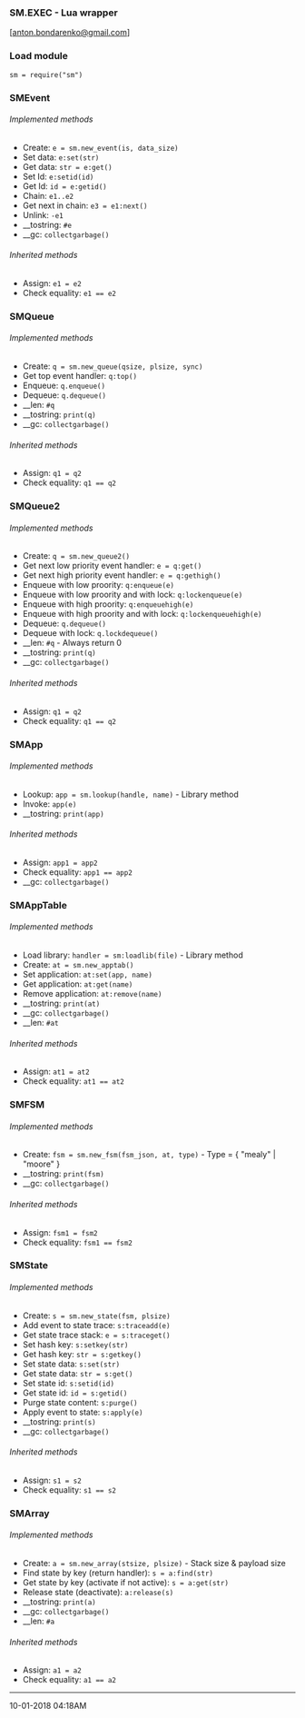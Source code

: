 ### SM.EXEC - Lua wrapper
[anton.bondarenko@gmail.com]
### Load module
`sm = require("sm")`
### SMEvent
###### Implemented methods
- Create: `e = sm.new_event(is, data_size)`
- Set data: `e:set(str)`
- Get data: `str = e:get()`
- Set Id: `e:setid(id)`
- Get Id: `id = e:getid()`
- Chain: `e1..e2`
- Get next in chain: `e3 = e1:next()`
- Unlink: `-e1`
- __tostring: `#e`
- __gc: `collectgarbage()`

###### Inherited methods
- Assign: `e1 = e2`
- Check equality: `e1 == e2`

### SMQueue
###### Implemented methods
- Create: `q = sm.new_queue(qsize, plsize, sync)`
- Get top event handler: `q:top()`
- Enqueue: `q.enqueue()`
- Dequeue: `q.dequeue()`
- __len: `#q`
- __tostring: `print(q)`
- __gc: `collectgarbage()`

###### Inherited methods
- Assign: `q1 = q2`
- Check equality: `q1 == q2`

### SMQueue2
###### Implemented methods
- Create: `q = sm.new_queue2()`
- Get next low priority event handler: `e = q:get()`
- Get next high priority event handler: `e = q:gethigh()`
- Enqueue with low proority: `q:enqueue(e)`
- Enqueue with low proority and with lock: `q:lockenqueue(e)`
- Enqueue with high proority: `q:enqueuehigh(e)`
- Enqueue with high proority and with lock: `q:lockenqueuehigh(e)`
- Dequeue: `q.dequeue()`
- Dequeue with lock: `q.lockdequeue()`
- __len: `#q` - Always return 0
- __tostring: `print(q)`
- __gc: `collectgarbage()`

###### Inherited methods
- Assign: `q1 = q2`
- Check equality: `q1 == q2`

### SMApp
###### Implemented methods
- Lookup: `app = sm.lookup(handle, name)` - Library method
- Invoke: `app(e)`
- __tostring: `print(app)`

###### Inherited methods
- Assign: `app1 = app2`
- Check equality: `app1 == app2`
- __gc: `collectgarbage()`

### SMAppTable
###### Implemented methods
- Load library: `handler = sm:loadlib(file)` - Library method
- Create: `at = sm.new_apptab()`
- Set application: `at:set(app, name)`
- Get application: `at:get(name)`
- Remove application: `at:remove(name)`
- __tostring: `print(at)`
- __gc: `collectgarbage()`
- __len: `#at`
###### Inherited methods
- Assign: `at1 = at2`
- Check equality: `at1 == at2`

### SMFSM
###### Implemented methods
- Create: `fsm = sm.new_fsm(fsm_json, at, type)` - Type = { "mealy" | "moore" }
- __tostring: `print(fsm)`
- __gc: `collectgarbage()`
###### Inherited methods
- Assign: `fsm1 = fsm2`
- Check equality: `fsm1 == fsm2`

### SMState
###### Implemented methods
- Create: `s = sm.new_state(fsm, plsize)`
- Add event to state trace: `s:traceadd(e)`
- Get state trace stack: `e = s:traceget()`
- Set hash key: `s:setkey(str)`
- Get hash key: `str = s:getkey()`
- Set state data: `s:set(str)`
- Get state data: `str = s:get()`
- Set state id: `s:setid(id)`
- Get state id: `id = s:getid()`
- Purge state content: `s:purge()`
- Apply event to state: `s:apply(e)`
- __tostring: `print(s)`
- __gc: `collectgarbage()`
###### Inherited methods
- Assign: `s1 = s2`
- Check equality: `s1 == s2`

### SMArray
###### Implemented methods
- Create: `a = sm.new_array(stsize, plsize)` - Stack size & payload size
- Find state by key (return handler): `s = a:find(str)`
- Get state by key (activate if not active): `s = a:get(str)`
- Release state (deactivate): `a:release(s)`
- __tostring: `print(a)`
- __gc: `collectgarbage()`
- __len: `#a`
###### Inherited methods
- Assign: `a1 = a2`
- Check equality: `a1 == a2`

---
10-01-2018 04:18AM
